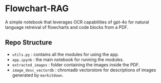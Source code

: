 # Flowchart-RAG

A simple notebook that leverages OCR capabilities of gpt-4o for natural language retreival of flowcharts and code blocks from a PDF.

## Repo Structure
- `utils.py` : contains all the modules for using the app.
- `app.ipynb` : the main notebook for running the modules.
- `extracted_images` : folder containing the images inside the PDF.
- `image_desc_vectordb` : chromadb vectorstore for descriptions of images generated by `markitdown`.




